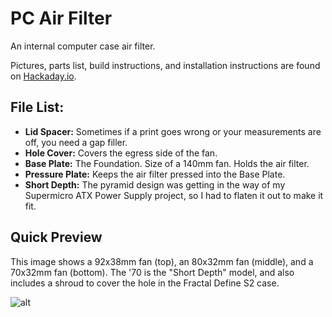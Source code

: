 # PC Air Filter
An internal computer case air filter.

Pictures, parts list, build instructions, and installation instructions are found on [Hackaday.io](https://hackaday.io/project/177933-pc-140mm-air-filter).

## File List:
- **Lid Spacer:** Sometimes if a print goes wrong or your measurements are off, you need a gap filler.
- **Hole Cover:** Covers the egress side of the fan.
- **Base Plate:** The Foundation.  Size of a 140mm fan.  Holds the air filter.
- **Pressure Plate:** Keeps the air filter pressed into the Base Plate.
- **Short Depth:** The pyramid design was getting in the way of my Supermicro ATX Power Supply project, so I had to flaten it out to make it fit.

## Quick Preview
This image shows a 92x38mm fan (top), an 80x32mm fan (middle), and a 70x32mm fan (bottom).  The '70 is the "Short Depth" model, and also includes a shroud to cover the hole in the Fractal Define S2 case.

![alt](https://cdn.hackaday.io/images/5445631614400923818.JPG)
